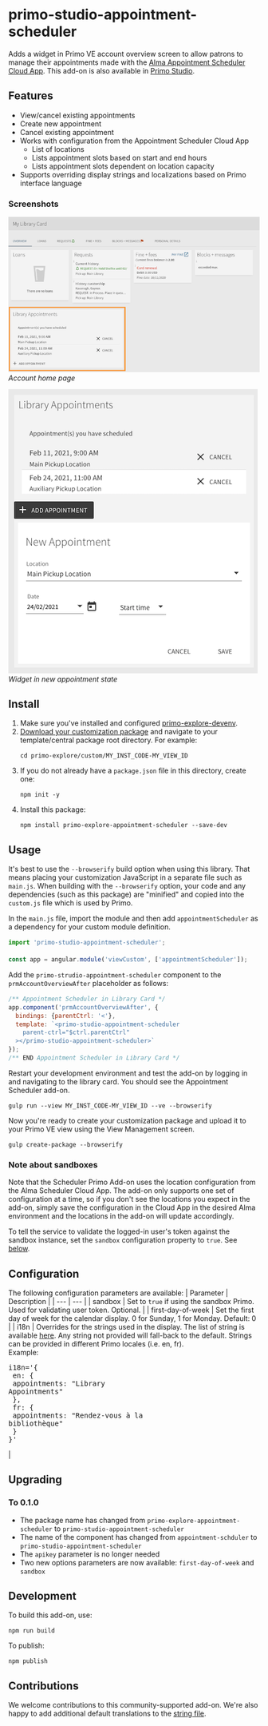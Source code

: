 # primo-studio-appointment-scheduler
Adds a widget in Primo VE account overview screen to allow patrons to manage their appointments made with the [Alma Appointment Scheduler Cloud App](https://developers.exlibrisgroup.com/appcenter/appointment-scheduler/). This add-on is also available in [Primo Studio](http://primo-studio.exlibrisgroup.com).

## Features
* View/cancel existing appointments
* Create new appointment
* Cancel existing appointment
* Works with configuration from the Appointment Scheduler Cloud App
  * List of locations
  * Lists appointment slots based on start and end hours
  * Lists appointment slots dependent on location capacity
* Supports overriding display strings and localizations based on Primo interface language

### Screenshots
![screenshot](primo-explore-appointment-scheduler-account.png)
_Account home page_

![screenshot](primo-explore-appointment-scheduler-widget.png)
_Widget in new appointment state_

## Install
1. Make sure you've installed and configured [primo-explore-devenv](https://github.com/ExLibrisGroup/primo-explore-devenv).
2. [Download your customization package](https://knowledge.exlibrisgroup.com/Primo/Product_Documentation/020Primo_VE/Primo_VE_\(English\)/050Display_Configuration/010Configuring_Discovery_Views_for_Primo_VE#Branding_Your_View) and navigate to your template/central package root directory. For example:
    ```
    cd primo-explore/custom/MY_INST_CODE-MY_VIEW_ID
    ```
3. If you do not already have a `package.json` file in this directory, create one:
    ```
    npm init -y
    ```
4. Install this package:
    ```
    npm install primo-explore-appointment-scheduler --save-dev
    ```

## Usage
It's best to use the `--browserify` build option when using this library. That means placing your customization JavaScript in a separate file such as `main.js`. When building with the `--browserify` option, your code and any dependencies (such as this package) are "minified" and copied into the `custom.js` file which is used by Primo. 

In the `main.js` file, import the module and then add `appointmentScheduler` as a dependency for your custom module definition.
```javascript
import 'primo-studio-appointment-scheduler';

const app = angular.module('viewCustom', ['appointmentScheduler']);
```

Add the `primo-strudio-appointment-scheduler` component to the `prmAccountOverviewAfter` placeholder as follows:
```js
/** Appointment Scheduler in Library Card */
app.component('prmAccountOverviewAfter', {
  bindings: {parentCtrl: '<'},
  template: `<primo-studio-appointment-scheduler 
    parent-ctrl="$ctrl.parentCtrl"
  ></primo-studio-appointment-scheduler>`
});
/** END Appointment Scheduler in Library Card */
```

Restart your development environment and test the add-on by logging in and navigating to the library card. You should see the Appointment Scheduler add-on.
```
gulp run --view MY_INST_CODE-MY_VIEW_ID --ve --browserify
```

Now you're ready to create your customization package and upload it to your Primo VE view using the View Management screen.
```
gulp create-package --browserify
```

### Note about sandboxes
Note that the Scheduler Primo Add-on uses the location configuration from the Alma Scheduler Cloud App. The add-on only supports one set of configuration at a time, so if you don't see the locations you expect in the add-on, simply save the configuration in the Cloud App in the desired Alma environment and the locations in the add-on will update accordingly.

To tell the service to validate the logged-in user's token against the sandbox instance, set the `sandbox` configuration property to `true`. See [below](#configuration).

## Configuration
The following configuration parameters are available:
| Parameter | Description |
| --- | --- |
| sandbox | Set to `true` if using the sandbox Primo. Used for validating user token. Optional. |
| first-day-of-week | Set the first day of week for the calendar display. 0 for Sunday, 1 for Monday. Default: 0 |
| i18n |  Overrides for the strings used in the display. The list of string is available [here](https://github.com/ExLibrisGroup/alma-scheduler/blob/master/primo/src/i18n.js). Any string not provided will fall-back to the default. Strings can be provided in different Primo locales (i.e. en, fr). <br>Example:<br><pre>i18n='{<br>  en: {<br>    appointments: "Library Appointments"<br>  },<br>  fr: {<br>    appointments: "Rendez-vous à la bibliothèque"<br>  }<br>}'</pre>|

## Upgrading

### To 0.1.0
* The package name has changed from `primo-explore-appointment-scheduler` to `primo-studio-appointment-scheduler`
* The name of the component has changed from `appointment-schduler` to `primo-studio-appointment-scheduler`
* The `apikey` parameter is no longer needed
* Two new options parameters are now available: `first-day-of-week` and `sandbox`

## Development
To build this add-on, use:
```
npm run build
```

To publish:
```
npm publish
```

## Contributions
We welcome contributions to this community-supported add-on. We're also happy to add additional default translations to the [string file](https://github.com/ExLibrisGroup/alma-scheduler/blob/master/primo/src/i18n.js).
